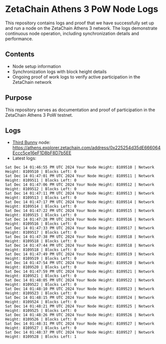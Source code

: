 # ZetaChain Athens 3 PoW Node Logs
This repository contains logs and proof that we have successfully set up and run a node on the ZetaChain Athens 3 network. The logs demonstrate continuous node operation, including synchronization details and performance.

## Contents
- Node setup information
- Synchronization logs with block height details
- Ongoing proof of work logs to verify active participation in the ZetaChain network

## Purpose
This repository serves as documentation and proof of participation in the ZetaChain Athens 3 PoW testnet.

## Logs

- [Third Bunny](https://thirdbunny.xyz/) node: https://athens.explorer.zetachain.com/address/0x225254d35dE666064Eccc5ce16eF1D8bF8D7b5EE
- Latest logs:
```
Sat Dec 14 01:46:55 PM UTC 2024 Your Node Height: 8109510 | Network Height: 8109510 | Blocks Left: 0
Sat Dec 14 01:47:01 PM UTC 2024 Your Node Height: 8109511 | Network Height: 8109511 | Blocks Left: 0
Sat Dec 14 01:47:06 PM UTC 2024 Your Node Height: 8109512 | Network Height: 8109512 | Blocks Left: 0
Sat Dec 14 01:47:11 PM UTC 2024 Your Node Height: 8109513 | Network Height: 8109513 | Blocks Left: 0
Sat Dec 14 01:47:17 PM UTC 2024 Your Node Height: 8109514 | Network Height: 8109514 | Blocks Left: 0
Sat Dec 14 01:47:22 PM UTC 2024 Your Node Height: 8109515 | Network Height: 8109515 | Blocks Left: 0
Sat Dec 14 01:47:28 PM UTC 2024 Your Node Height: 8109516 | Network Height: 8109516 | Blocks Left: 0
Sat Dec 14 01:47:33 PM UTC 2024 Your Node Height: 8109517 | Network Height: 8109517 | Blocks Left: 0
Sat Dec 14 01:47:38 PM UTC 2024 Your Node Height: 8109518 | Network Height: 8109518 | Blocks Left: 0
Sat Dec 14 01:47:44 PM UTC 2024 Your Node Height: 8109518 | Network Height: 8109518 | Blocks Left: 0
Sat Dec 14 01:47:49 PM UTC 2024 Your Node Height: 8109519 | Network Height: 8109519 | Blocks Left: 0
Sat Dec 14 01:47:54 PM UTC 2024 Your Node Height: 8109520 | Network Height: 8109520 | Blocks Left: 0
Sat Dec 14 01:47:59 PM UTC 2024 Your Node Height: 8109521 | Network Height: 8109521 | Blocks Left: 0
Sat Dec 14 01:48:05 PM UTC 2024 Your Node Height: 8109522 | Network Height: 8109522 | Blocks Left: 0
Sat Dec 14 01:48:10 PM UTC 2024 Your Node Height: 8109523 | Network Height: 8109523 | Blocks Left: 0
Sat Dec 14 01:48:15 PM UTC 2024 Your Node Height: 8109524 | Network Height: 8109524 | Blocks Left: 0
Sat Dec 14 01:48:21 PM UTC 2024 Your Node Height: 8109525 | Network Height: 8109525 | Blocks Left: 0
Sat Dec 14 01:48:26 PM UTC 2024 Your Node Height: 8109526 | Network Height: 8109526 | Blocks Left: 0
Sat Dec 14 01:48:31 PM UTC 2024 Your Node Height: 8109527 | Network Height: 8109527 | Blocks Left: 0
Sat Dec 14 01:48:37 PM UTC 2024 Your Node Height: 8109527 | Network Height: 8109528 | Blocks Left: 1
```
